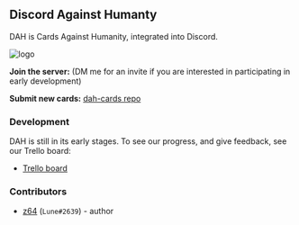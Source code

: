 ## **__Discord Against Humanty__**

DAH is Cards Against Humanity, integrated into Discord.

![logo](http://i.imgur.com/2R6gSEV.png)

**Join the server:** (DM me for an invite if you are interested in participating in early development)

**Submit new cards:** [dah-cards repo](https://github.com/z64/dah-cards)

### Development

DAH is still in its early stages. To see our progress, and give feedback, see our Trello board:

- [Trello board](https://trello.com/b/w83LztXY/discord-against-humanity)

### Contributors

- [z64](https://github.com/z64/) (`Lune#2639`) - author
